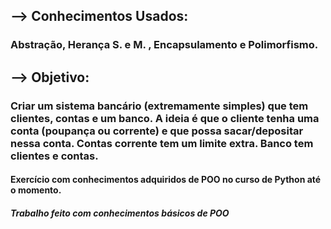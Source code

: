 <h2> --> Conhecimentos Usados: 
 <h3> Abstração, Herança S. e M. , Encapsulamento e Polimorfismo.

<h2> --> Objetivo:

<h3>  Criar um sistema bancário (extremamente simples) que tem clientes, contas e
  um banco. A ideia é que o cliente tenha uma conta (poupança ou corrente) e que
  possa sacar/depositar nessa conta. Contas corrente tem um limite extra. Banco
  tem clientes e contas.




<h4> Exercício com conhecimentos adquiridos de POO no curso de Python até o momento.


<h5> Trabalho feito com conhecimentos básicos de POO 
